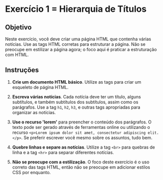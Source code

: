# Exercício 1 = Hierarquia de Títulos

## Objetivo

Neste exercício, você deve criar uma página HTML que contenha várias notícias. Use as tags HTML corretas para estruturar a página. Não se preocupe em estilizar a página agora; o foco aqui é praticar a estruturação com HTML.

## Instruções

1. **Crie um documento HTML básico**. Utilize as tags para criar um esqueleto de página HTML.

2. **Escreva várias notícias**. Cada notícia deve ter um título, alguns subtítulos, e também subtítulos dos subtítulos, assim como os parágrafos. Use a tag `h1`, `h2`, `h3`, e outras tags apropriadas para organizar as notícias. 

3. **Use o recurso 'lorem'** para preencher o conteúdo dos parágrafos. O texto pode ser gerado através de ferramentas online ou utilizando o recurso `<p>Lorem ipsum dolor sit amet, consectetur adipiscing elit.</p>`. Se preferir escrever você mesmo sobre os assuntos, tudo bem.

4. **Quebre linhas e separe as notícias**. Utilize a tag `<br>` para quebras de linha e a tag `<hr>` para separar diferentes notícias.

5. **Não se preocupe com a estilização**. O foco deste exercício é o uso correto das tags HTML, então não se preocupe em adicionar estilos CSS por enquanto.
